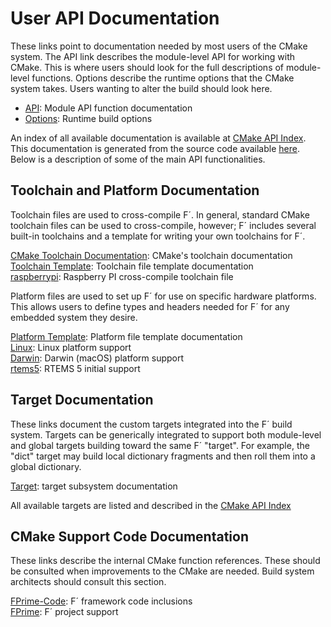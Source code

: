 # User API Documentation

These links point to documentation needed by most users of the CMake system. The API link
describes the module-level API for working with CMake. This is where users should look for the full
descriptions of module-level functions. Options describe the runtime options that the CMake system
takes. Users wanting to alter the build should look here.

- [API](../api/cmake/API.md): Module API function documentation
- [Options](../api/cmake/options.md): Runtime build options

An index of all available documentation is available at [CMake API Index](../api/cmake/index.md). This documentation is generated from the source code available [here](https://github.com/nasa/fprime/tree/devel/cmake). Below is a description of some of the main API functionalities.

## Toolchain and Platform Documentation

Toolchain files are used to cross-compile F´. In general, standard CMake toolchain files can be used
to cross-compile, however; F´ includes several built-in toolchains and a template for writing your
own toolchains for F´.

[CMake Toolchain Documentation](https://cmake.org/cmake/help/latest/manual/cmake-toolchains.7.html): CMake's toolchain documentation  
[Toolchain Template](../api/cmake/toolchain/toolchain-template.md): Toolchain file template documentation  
[raspberrypi](../api/cmake/toolchain/raspberrypi.md): Raspberry PI cross-compile toolchain file

Platform files are used to set up F´ for use on specific hardware platforms. This allows users to
define types and headers needed for F´ for any embedded system they desire.

[Platform Template](../api/cmake/platform/platform-template.md): Platform file template documentation  
[Linux](../api/cmake/platform/Linux.md): Linux platform support  
[Darwin](../api/cmake/platform/Darwin.md): Darwin (macOS) platform support  
[rtems5](../api/cmake/platform/rtems5.md): RTEMS 5 initial support  

## Target Documentation

These links document the custom targets integrated into the F´ build system. Targets can be
generically integrated to support both module-level and global targets building toward the same
F´ "target".  For example, the "dict" target may build local dictionary fragments and then roll
them into a global dictionary.

[Target](./Targets.md): target subsystem documentation

All available targets are listed and described in the [CMake API Index](../api/cmake/index.md)


## CMake Support Code Documentation

These links describe the internal CMake function references. These should be consulted when
improvements to the CMake are needed. Build system architects should consult this section.


[FPrime-Code](../api/cmake/FPrime-Code.md): F´ framework code inclusions  
[FPrime](../api/cmake/FPrime.md): F´ project support
